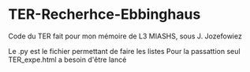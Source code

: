 # TER-Recherhce-Ebbinghaus
Code du TER fait pour mon mémoire de L3 MIASHS, sous J. Jozefowiez

Le .py est le fichier permettant de faire les listes
Pour la passattion seul TER_expe.html a besoin d'être lancé
